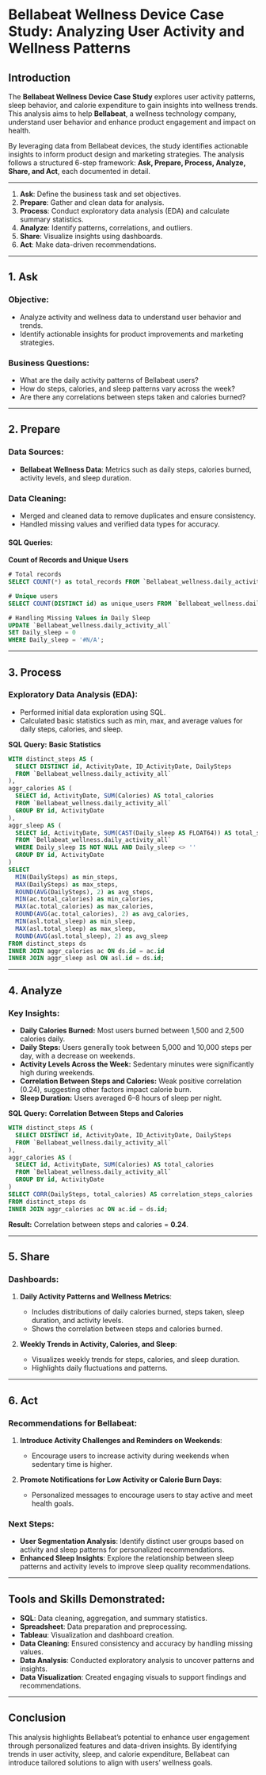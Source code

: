 # Bellabeat Wellness Device Case Study: Analyzing User Activity and Wellness Patterns

## Introduction
The **Bellabeat Wellness Device Case Study** explores user activity patterns, sleep behavior, and calorie expenditure to gain insights into wellness trends. This analysis aims to help **Bellabeat**, a wellness technology company, understand user behavior and enhance product engagement and impact on health. 

By leveraging data from Bellabeat devices, the study identifies actionable insights to inform product design and marketing strategies. The analysis follows a structured 6-step framework: **Ask, Prepare, Process, Analyze, Share, and Act**, each documented in detail.

---

1. **Ask**: Define the business task and set objectives.
2. **Prepare**: Gather and clean data for analysis.
3. **Process**: Conduct exploratory data analysis (EDA) and calculate summary statistics.
4. **Analyze**: Identify patterns, correlations, and outliers.
5. **Share**: Visualize insights using dashboards.
6. **Act**: Make data-driven recommendations.

---

## 1. Ask
### Objective:
- Analyze activity and wellness data to understand user behavior and trends.
- Identify actionable insights for product improvements and marketing strategies.

### Business Questions:
- What are the daily activity patterns of Bellabeat users?
- How do steps, calories, and sleep patterns vary across the week?
- Are there any correlations between steps taken and calories burned?

---

## 2. Prepare
### Data Sources:
- **Bellabeat Wellness Data**: Metrics such as daily steps, calories burned, activity levels, and sleep duration.

### Data Cleaning:
- Merged and cleaned data to remove duplicates and ensure consistency.
- Handled missing values and verified data types for accuracy.

#### SQL Queries:
**Count of Records and Unique Users**
```sql
# Total records
SELECT COUNT(*) as total_records FROM `Bellabeat_wellness.daily_activity_all`;

# Unique users
SELECT COUNT(DISTINCT id) as unique_users FROM `Bellabeat_wellness.daily_activity_all`;

# Handling Missing Values in Daily Sleep
UPDATE `Bellabeat_wellness.daily_activity_all`
SET Daily_sleep = 0
WHERE Daily_sleep = '#N/A';
```
---

## 3. Process
### Exploratory Data Analysis (EDA):
- Performed initial data exploration using SQL.
- Calculated basic statistics such as min, max, and average values for daily steps, calories, and sleep.

**SQL Query:**
**Basic Statistics**
```sql
WITH distinct_steps AS (
  SELECT DISTINCT id, ActivityDate, ID_ActivityDate, DailySteps
  FROM `Bellabeat_wellness.daily_activity_all`
),
aggr_calories AS (
  SELECT id, ActivityDate, SUM(Calories) AS total_calories
  FROM `Bellabeat_wellness.daily_activity_all`
  GROUP BY id, ActivityDate
),
aggr_sleep AS (
  SELECT id, ActivityDate, SUM(CAST(Daily_sleep AS FLOAT64)) AS total_sleep
  FROM `Bellabeat_wellness.daily_activity_all`
  WHERE Daily_sleep IS NOT NULL AND Daily_sleep <> ''
  GROUP BY id, ActivityDate
)
SELECT
  MIN(DailySteps) as min_steps,
  MAX(DailySteps) as max_steps,
  ROUND(AVG(DailySteps), 2) as avg_steps,
  MIN(ac.total_calories) as min_calories,
  MAX(ac.total_calories) as max_calories,
  ROUND(AVG(ac.total_calories), 2) as avg_calories,
  MIN(asl.total_sleep) as min_sleep,
  MAX(asl.total_sleep) as max_sleep,
  ROUND(AVG(asl.total_sleep), 2) as avg_sleep
FROM distinct_steps ds
INNER JOIN aggr_calories ac ON ds.id = ac.id
INNER JOIN aggr_sleep asl ON asl.id = ds.id;
```
---

## 4. Analyze
### Key Insights:
- **Daily Calories Burned:** Most users burned between 1,500 and 2,500 calories daily.
- **Daily Steps:** Users generally took between 5,000 and 10,000 steps per day, with a decrease on weekends.
- **Activity Levels Across the Week:** Sedentary minutes were significantly high during weekends.
- **Correlation Between Steps and Calories:** Weak positive correlation (0.24), suggesting other factors impact calorie burn.
- **Sleep Duration:** Users averaged 6–8 hours of sleep per night.

**SQL Query:**
**Correlation Between Steps and Calories**
```sql
WITH distinct_steps AS (
  SELECT DISTINCT id, ActivityDate, ID_ActivityDate, DailySteps
  FROM `Bellabeat_wellness.daily_activity_all`
),
aggr_calories AS (
  SELECT id, ActivityDate, SUM(Calories) AS total_calories
  FROM `Bellabeat_wellness.daily_activity_all`
  GROUP BY id, ActivityDate
)
SELECT CORR(DailySteps, total_calories) AS correlation_steps_calories
FROM distinct_steps ds
INNER JOIN aggr_calories ac ON ac.id = ds.id;
```
**Result:** Correlation between steps and calories = **0.24**.

---

## 5. Share

### Dashboards:
1. **Daily Activity Patterns and Wellness Metrics**:
   - Includes distributions of daily calories burned, steps taken, sleep duration, and activity levels.
   - Shows the correlation between steps and calories burned.

2. **Weekly Trends in Activity, Calories, and Sleep**:
   - Visualizes weekly trends for steps, calories, and sleep duration.
   - Highlights daily fluctuations and patterns.

---

## 6. Act

### Recommendations for Bellabeat:
1. **Introduce Activity Challenges and Reminders on Weekends**:
   - Encourage users to increase activity during weekends when sedentary time is higher.

2. **Promote Notifications for Low Activity or Calorie Burn Days**:
   - Personalized messages to encourage users to stay active and meet health goals.

### Next Steps:
- **User Segmentation Analysis**: Identify distinct user groups based on activity and sleep patterns for personalized recommendations.
- **Enhanced Sleep Insights**: Explore the relationship between sleep patterns and activity levels to improve sleep quality recommendations.

---

## Tools and Skills Demonstrated:
- **SQL**: Data cleaning, aggregation, and summary statistics.
- **Spreadsheet**: Data preparation and preprocessing.
- **Tableau**: Visualization and dashboard creation.
- **Data Cleaning**: Ensured consistency and accuracy by handling missing values.
- **Data Analysis**: Conducted exploratory analysis to uncover patterns and insights.
- **Data Visualization**: Created engaging visuals to support findings and recommendations.

---

## Conclusion
This analysis highlights Bellabeat’s potential to enhance user engagement through personalized features and data-driven insights. By identifying trends in user activity, sleep, and calorie expenditure, Bellabeat can introduce tailored solutions to align with users’ wellness goals.

